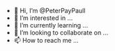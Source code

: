 - 👋 Hi, I’m @PeterPayPaull
- 👀 I’m interested in ...
- 🌱 I’m currently learning ...
- 💞️ I’m looking to collaborate on ...
- 📫 How to reach me ...

<!---
PeterPayPaull/PeterPayPaull is a ✨ special ✨ repository because its `README.md` (this file) appears on your GitHub profile.
You can click the Preview link to take a look at your changes.
--->

